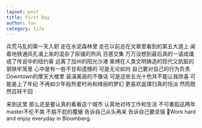 ```yaml
---
layout: post
title: First Day
author: Yan
category: life
---
```



兵荒马乱的第一天入职 走在水泥森林里 走在以前总在文章里看到的第五大道上 闻着地铁通风孔涌上来的混杂了尿骚的热风 百感交集 万万没想到最后真的一语成谶 成了传说中的纽约客 远离了加州的阳光沙滩 束缚在人类文明铸造的现代又肮脏的钢铁牢笼里 心中是有一些不甘和遗憾的  可是无论如何 自己要对自己的行为负责 Downtown的摩天大楼里 装潢美丽的不像话 可是这些五光十色并不能让我欣喜 可能是上了年纪 不再如少年般热爱时尚和绮丽的梦幻 更喜欢返璞归真的恬淡 然而既然百转千回

来到这里 那么还是要认真的看看这个城市 认真地对待工作和生活 不可重蹈这两年master不伦不类 不尴不尬的覆辙 告诉自己从头再来 告诉自己要坚强 Work hard and enjoy everyday in Bloomberg.